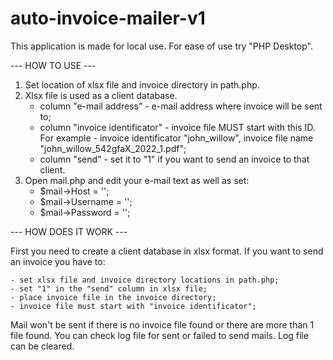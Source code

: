 # auto-invoice-mailer-v1
This application is made for local use. For ease of use try "PHP Desktop".

--- HOW TO USE ---
1. Set location of xlsx file and invoice directory in path.php.
2. Xlsx file is used as a client database.
    - column "e-mail address" - e-mail address where invoice will be sent to;
    - column "invoice identificator" - invoice file MUST start with this ID. For example - invoice identificator "john_willow", invoice file name                 "john_willow_542gfaX_2022_1.pdf";
    - column "send" - set it to "1" if you want to send an invoice to that client.
3. Open mail.php and edit your e-mail text as well as set:
    - $mail->Host       = '';
    - $mail->Username   = '';
    - $mail->Password   = '';

--- HOW DOES IT WORK ---

First you need to create a client database in xlsx format. 
If you want to send an invoice you have to:

    - set xlsx file and invoice directory locations in path.php;
    - set "1" in the "send" column in xlsx file;
    - place invoice file in the invoice directory;
    - invoice file must start with "invoice identificator";
    
Mail won't be sent if there is no invoice file found or there are more than 1 file found.
You can check log file for sent or failed to send mails.
Log file can be cleared.
    
